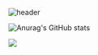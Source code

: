 ![header](https://capsule-render.vercel.app/api?type=soft&color=_hexcode:#81F7F3&height=300&section=header&text=capsule%20render&fontSize=90)

![Anurag's GitHub stats](https://github-readme-stats.vercel.app/api?username=gubam&show_icons=true&theme=radical)

<a href="https://gubam.github.io" target="_blank"><img src="https://img.shields.io/badge/git blog-#222222?style=githubpages&logo=로고&logoColor=로고색상"/></a>
